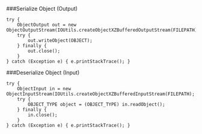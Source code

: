 ###Serialize Object (Output)

  	try {
		ObjectOutput out = new ObjectOutputStream(IOUtils.createObjectXZBufferedOutputStream(FILEPATH);
		try {
			out.writeObject(OBJECT);
		} finally {
			out.close();
		}
	} catch (Exception e) { e.printStackTrace(); }
	
###Deserialize Object (Input)

	try {
		ObjectInput in = new ObjectInputStream(IOUtils.createObjectXZBufferedInputStream(FILEPATH);
		try {
			OBJECT_TYPE object = (OBJECT_TYPE) in.readObject();
		} finally {
			in.close();
		}
	} catch (Exception e) { e.printStackTrace(); }

